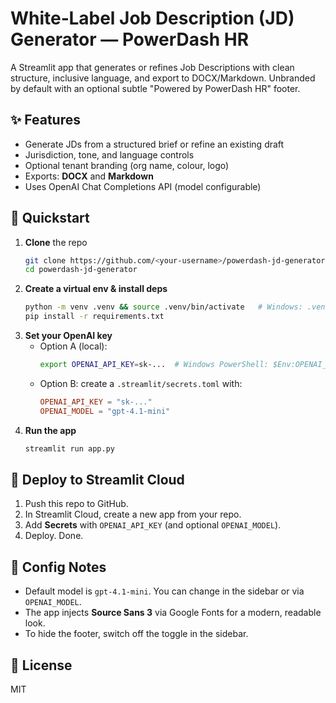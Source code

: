 # White‑Label Job Description (JD) Generator — PowerDash HR

A Streamlit app that generates or refines Job Descriptions with clean structure, inclusive language, and export to DOCX/Markdown. Unbranded by default with an optional subtle "Powered by PowerDash HR" footer.

## ✨ Features
- Generate JDs from a structured brief or refine an existing draft
- Jurisdiction, tone, and language controls
- Optional tenant branding (org name, colour, logo)
- Exports: **DOCX** and **Markdown**
- Uses OpenAI Chat Completions API (model configurable)

## 🚀 Quickstart
1. **Clone** the repo
   ```bash
   git clone https://github.com/<your-username>/powerdash-jd-generator.git
   cd powerdash-jd-generator
   ```
2. **Create a virtual env & install deps**
   ```bash
   python -m venv .venv && source .venv/bin/activate   # Windows: .venv\Scripts\activate
   pip install -r requirements.txt
   ```
3. **Set your OpenAI key**
   - Option A (local):
     ```bash
     export OPENAI_API_KEY=sk-...  # Windows PowerShell: $Env:OPENAI_API_KEY="sk-..."
     ```
   - Option B: create a `.streamlit/secrets.toml` with:
     ```toml
     OPENAI_API_KEY = "sk-..."
     OPENAI_MODEL = "gpt-4.1-mini"
     ```
4. **Run the app**
   ```bash
   streamlit run app.py
   ```

## 🧩 Deploy to Streamlit Cloud
1. Push this repo to GitHub.
2. In Streamlit Cloud, create a new app from your repo.
3. Add **Secrets** with `OPENAI_API_KEY` (and optional `OPENAI_MODEL`).
4. Deploy. Done.

## 🔧 Config Notes
- Default model is `gpt-4.1-mini`. You can change in the sidebar or via `OPENAI_MODEL`.
- The app injects **Source Sans 3** via Google Fonts for a modern, readable look.
- To hide the footer, switch off the toggle in the sidebar.

## 📄 License
MIT
